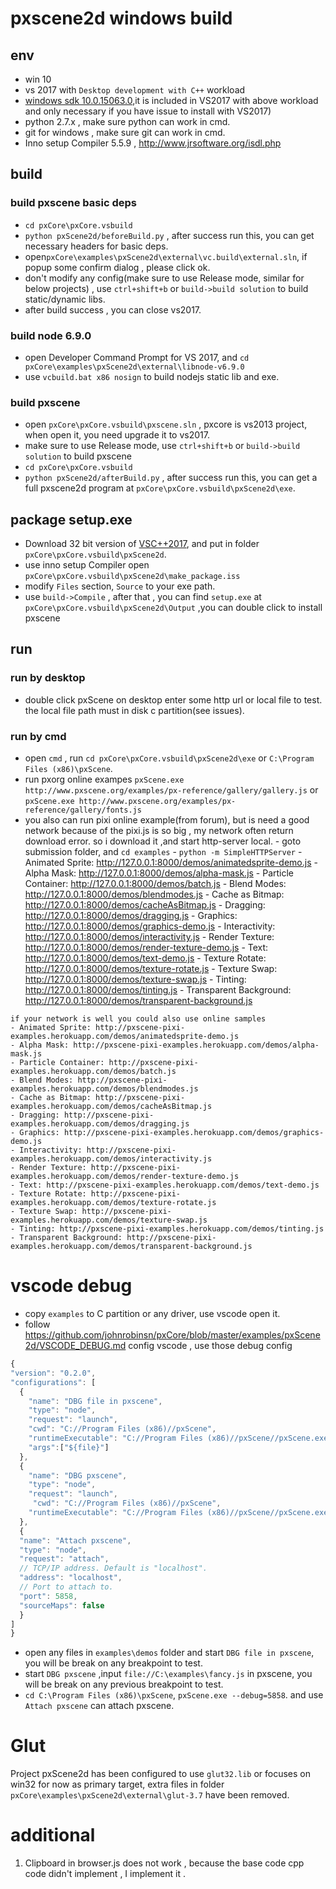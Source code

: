 # pxscene2d windows build

## env
- win 10
- vs 2017 with `Desktop development with C++` workload
- [windows sdk 10.0.15063.0](https://developer.microsoft.com/en-us/windows/downloads/windows-10-sdk),it is included in VS2017 with above workload and only necessary if you have issue to install with VS2017)
- python 2.7.x , make sure python can work in cmd.
- git for windows , make sure git can work in cmd.
- Inno setup Compiler 5.5.9 , http://www.jrsoftware.org/isdl.php

## build
### build pxscene  basic deps
- `cd pxCore\pxCore.vsbuild`
- `python pxScene2d/beforeBuild.py` , after success run this, you can get necessary headers for basic deps.
- open`pxCore\examples\pxScene2d\external\vc.build\external.sln`, if popup some confirm dialog , please click ok.
- don't modify any config(make sure to use Release mode, similar for below projects) , use `ctrl+shift+b` or `build->build solution` to build static/dynamic libs.
- after build success , you can close vs2017.

### build node 6.9.0
- open Developer Command Prompt for VS 2017, and `cd pxCore\examples\pxScene2d\external\libnode-v6.9.0`
- use `vcbuild.bat x86 nosign` to build nodejs static lib and exe.

### build pxscene
- open `pxCore\pxCore.vsbuild\pxscene.sln` ,  pxcore is vs2013 project, when open it, you need upgrade it to vs2017.
- make sure to use Release mode, use `ctrl+shift+b` or `build->build solution` to build pxscene
- `cd pxCore\pxCore.vsbuild`
- `python pxScene2d/afterBuild.py` , after success run this, you can get a full pxscene2d program at `pxCore\pxCore.vsbuild\pxScene2d\exe`.


## package setup.exe
-  Download 32 bit version of [VSC++2017](https://go.microsoft.com/fwlink/?LinkId=746571), and put in folder `pxCore\pxCore.vsbuild\pxScene2d`.
-  use inno setup Compiler open `pxCore\pxCore.vsbuild\pxScene2d\make_package.iss`
-  modify `Files` section,  `Source` to your exe path.
-  use `build->Compile` , after that , you can find `setup.exe` at `pxCore\pxCore.vsbuild\pxScene2d\Output` ,you can double click to install pxscene

## run
### run by desktop
- double click pxScene on desktop enter some http url or local file to test. the local file path must in disk c partition(see issues).

### run by cmd
  - open `cmd` ,  run `cd pxCore\pxCore.vsbuild\pxScene2d\exe` or `C:\Program Files (x86)\pxScene`.
  -  run pxorg online exampes `pxScene.exe http://www.pxscene.org/examples/px-reference/gallery/gallery.js` or `pxScene.exe http://www.pxscene.org/examples/px-reference/gallery/fonts.js`
  -  you also can run pixi online example(from forum), but is need a good network  because of the pixi.js is so big , my network often return download error. so i download it ,and start http-server local.
    - goto submission folder, and  `cd examples`
    - `python -m SimpleHTTPServer`
    - Animated Sprite: http://127.0.0.1:8000/demos/animatedsprite-demo.js
    - Alpha Mask: http://127.0.0.1:8000/demos/alpha-mask.js
    - Particle Container: http://127.0.0.1:8000/demos/batch.js
    - Blend Modes: http://127.0.0.1:8000/demos/blendmodes.js
    - Cache as Bitmap: http://127.0.0.1:8000/demos/cacheAsBitmap.js
    - Dragging: http://127.0.0.1:8000/demos/dragging.js
    - Graphics: http://127.0.0.1:8000/demos/graphics-demo.js
    - Interactivity: http://127.0.0.1:8000/demos/interactivity.js
    - Render Texture: http://127.0.0.1:8000/demos/render-texture-demo.js
    - Text: http://127.0.0.1:8000/demos/text-demo.js
    - Texture Rotate: http://127.0.0.1:8000/demos/texture-rotate.js
    - Texture Swap: http://127.0.0.1:8000/demos/texture-swap.js
    - Tinting: http://127.0.0.1:8000/demos/tinting.js
    - Transparent Background: http://127.0.0.1:8000/demos/transparent-background.js
	
	if your network is well you could also use online samples 
	- Animated Sprite: http://pxscene-pixi-examples.herokuapp.com/demos/animatedsprite-demo.js
	- Alpha Mask: http://pxscene-pixi-examples.herokuapp.com/demos/alpha-mask.js
	- Particle Container: http://pxscene-pixi-examples.herokuapp.com/demos/batch.js
	- Blend Modes: http://pxscene-pixi-examples.herokuapp.com/demos/blendmodes.js
	- Cache as Bitmap: http://pxscene-pixi-examples.herokuapp.com/demos/cacheAsBitmap.js
	- Dragging: http://pxscene-pixi-examples.herokuapp.com/demos/dragging.js
	- Graphics: http://pxscene-pixi-examples.herokuapp.com/demos/graphics-demo.js
	- Interactivity: http://pxscene-pixi-examples.herokuapp.com/demos/interactivity.js
	- Render Texture: http://pxscene-pixi-examples.herokuapp.com/demos/render-texture-demo.js
	- Text: http://pxscene-pixi-examples.herokuapp.com/demos/text-demo.js
	- Texture Rotate: http://pxscene-pixi-examples.herokuapp.com/demos/texture-rotate.js
	- Texture Swap: http://pxscene-pixi-examples.herokuapp.com/demos/texture-swap.js
	- Tinting: http://pxscene-pixi-examples.herokuapp.com/demos/tinting.js
	- Transparent Background: http://pxscene-pixi-examples.herokuapp.com/demos/transparent-background.js


# vscode debug
- copy `examples` to C partition or any driver, use vscode open it.
- follow https://github.com/johnrobinsn/pxCore/blob/master/examples/pxScene2d/VSCODE_DEBUG.md config vscode , use those debug config
``` javascript
{
"version": "0.2.0",
"configurations": [
  {
    "name": "DBG file in pxscene",
    "type": "node",
    "request": "launch",
    "cwd": "C://Program Files (x86)//pxScene",
    "runtimeExecutable": "C://Program Files (x86)//pxScene//pxScene.exe",
    "args":["${file}"]
  },
  {
    "name": "DBG pxscene",
    "type": "node",
    "request": "launch",
     "cwd": "C://Program Files (x86)//pxScene",
    "runtimeExecutable": "C://Program Files (x86)//pxScene//pxScene.exe"
  },   
  {
  "name": "Attach pxscene",
  "type": "node",
  "request": "attach",
  // TCP/IP address. Default is "localhost".
  "address": "localhost",
  // Port to attach to.
  "port": 5858,
  "sourceMaps": false
  }
]
}
```
- open any files in `examples\demos` folder and start `DBG file in pxscene`, you will be break on any breakpoint to test.
- start `DBG pxscene` ,input `file://C:\examples\fancy.js` in pxscene, you will be break on any previous breakpoint to test.
- `cd C:\Program Files (x86)\pxScene`, `pxScene.exe --debug=5858`. and use `Attach pxscene` can attach pxscene.

# Glut
Project pxScene2d has been configured to use `glut32.lib` or focuses on win32 for now as primary target, extra files in folder `pxCore\examples\pxScene2d\external\glut-3.7` have been removed.

# additional
1. Clipboard in browser.js does not work , because the base code cpp code didn't implement , I implement it .